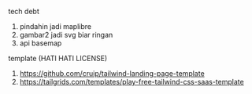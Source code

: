 tech debt
1. pindahin jadi maplibre
2. gambar2 jadi svg biar ringan
3. api basemap

template (HATI HATI LICENSE)
1. https://github.com/cruip/tailwind-landing-page-template
2. https://tailgrids.com/templates/play-free-tailwind-css-saas-template